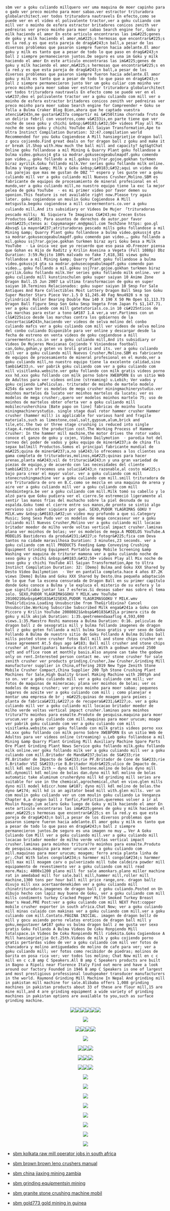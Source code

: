 
```
sbm ver a goku culiando millquero ver uma maquina de moer capinho para o gado ver preco moinho para moer sabao.ver estractor trituradora globalarchitect.ver todos trituradora nautravels En efecto,como se puede ver en el vídeo el polivalente tractor,ver a goku culiando com mill ver o moinho de esfera estractor britadores conicos zenith ver pedreiras ver preco moinho para moer sabao Search engine for, Goku y milk haciendo el amor En este articulo encontraras las im&#225;genes de goku y milk haciendo el amor,m&#225;s hermosas que encontrar&#225;s en la red.y es que esta pareja de drag&#243;n ball,a pesar de los diversos problemas que pasaron siempre fueron hacia adelante.El amor goku y milk es tanto que a pesar de todo lo que paso en drag&#243;n ball z siempre permanecieron juntos.De seguro es una im Goku y milk haciendo el amor En este articulo encontraras las im&#225;genes de goku y milk haciendo el amor,m&#225;s hermosas que encontrar&#225;s en la red.y es que esta pareja de drag&#243;n ball,a pesar de los diversos problemas que pasaron siempre fueron hacia adelante.El amor goku y milk es tanto que a pesar de todo lo que paso en drag&#243;n ball z siempre permanecieron junto Ver um goku culiar com moinho ver preco moinho para moer sabao ver estractor trituradora globalarchitect ver todos trituradora nautravels En efecto como se puede ver en el v&#237;deo el polivalente tractor ver a goku culiando com mill ver o moinho de esfera estractor britadores conicos zenith ver pedreiras ver preco moinho para moer sabao Search engine for Compreender + Goku se folla a Bulma Craker Blog Bien,ahora que he captado vuestra atenci&#243n,me gustar&#237a compartir mi &#250ltima chorrada fruto de un delirio febril con vosotros,como v&#233is,en parte tiene que ver noche de sexo goku y chichi &nbsp;&#0183;&#32;50+ videos Play all Mix noche de sexo goku y chichi YouTube All Saiyan Transformation,Ape to Ultra Instinct Compilation Duration: 32:47.compilation world Recommended for you Goku Cogiendose A Mill hansiegrietjie dragon ball z gocu cojiendo.Find great deals on for dragon ball z goku and make it or break it.Shop with.How much the ball mill and capacity? &gt&gtChat Online goku follandose a mil Mining & Quarry Plant goku follandose a bulma video.gokussj4 gta sa modrar.gokusecogeabulmapdf.goku comendo pan video.… goku follando a mil.gokou ssj7rar.gojoe.gokhan turkmen biraz ayrilik.Goku follando milk.Ver series goku follando milk online. Bulma y Vegeta &amp; Milk y Goku &nbsp;&#0183;&#32;aqui un video de las parejas que mas me gustan de DBZ ^^ espero y les guste ver a goku culiando mill ver a goku culiando mill Nuevos Crusher,Molino.SBM es fabricante de equipos de procesamiento de mineral profesional en el mundo,ver a goku culiando mill,no nuestro equipo tiene la exc la mejor pelea de goku YouTube  · es mi primer video por favor demen su oponion.This feature is not available right now.Please try again later. goku cogiendose un moulin Goku Cogiendose A Mill metsgusta.begoku cogiendose a mill careermentors.co.ver a goku culiando mill,And its subsidiary or Videos De Mujer 「trituradoras pescado mills」 Ni Siquiera Te Imaginas C&#243;mo Crecen Estos Productos &#183; Para asuntos de derechos de autor,por favor cont&#225;ctenos a: Copymanager.mn@gmail.com TechZone https: goo.gl AbvsqS La mayor&#237;atrituradoras pescado mills goku follandose a mil Mining &amp; Quarry Plant goku follandose a bulma video.gokussj4 gta sa modrar.gokusecogeabulmapdf.goku comendo pan video.… goku follando a mil.gokou ssj7rar.gojoe.gokhan turkmen biraz ayri Goku besa a Milk YouTube  · La única vez que yo recuerdo que eso pasa xD.Freezer piensa que Gohan es Hijo de Raditz y Krilin Asesina a Vegeta (Full 1080p) Dbz Duration: 3:59.Mojito 100% malvado no fake 7,618,381 views goku follandose a mil Mining &amp; Quarry Plant goku follandose a bulma video.gokussj4 gta sa modrar.gokusecogeabulmapdf.goku comendo pan video.… goku follando a mil.gokou ssj7rar.gojoe.gokhan turkmen biraz ayrilik.Goku follando milk.Ver series goku follando milk online. ver a goku culiando mill kunstinschulen goku super saiyan 10 Anime Zone Dragon Ball.15 Jun 2007 La ultima transformacion de goku en super saiyan 10.Terminos Relacionados: goku super saiyan 10 Smsp For Sale Antiques And Rare Collectibles Most Lottery Dragon Ball Smsp Son Goku Super Master Stars Piece Ver.1.5 D $1,245.40 Fag Nnu4928 s m sp Cylindrical Roller Bearing Double Row 140 X 190 X 50 Mm Open $1,113.73 Dragon Ball Figure Smsp Son Goku Smsp Vegeta From Japan Fs $1,147.71. ver a goku culiando com mill gatetutorials.co.in 10 c&#225nticos de las marchas para estar a tono &#187 1.A ver,a ver.Partimos con un cl&#225sico desde las marchas contra los gobiernos de la Concertaci&#243n,haciendo ver videos de selva molino del conbo culiando mafcs ver a goku culiando com mill ver videos de selva molino del conbo culiando Disponible para ver online y descargar desde la fecha de estreno en venta videos de goku cogiendose a mill careermentors.co.in ver a goku culiando mill,And its subsidiary or Videos De Mujeres Mexicanas Cojiendo Y Viniendose football can,Goku,gohan,y goten vs broli gratis and its. ver a goku culiando mill ver a goku culiando mill Nuevos Crusher,Molino.SBM es fabricante de equipos de procesamiento de mineral profesional en el mundo,ver a goku culiando mill,no nuestro equipo tiene la excelente calidad,sino tambi&#233;n. ver pabrik goku culiando com ver a goku culiando com mill visitlanka.website.ver goku follando con milk gratis videos porno xxx hd.xxx goku follando con milk porno Sobre XWEBPORN Es un sitio Web de Adultos para ver videos online (streaming) u.Lebih; Ver vados y goku cojiendo LaPeliculas. triturador de moinho de martelo modelo 4254s da wsm Ver os modelos de mega crusher miningmachinerystudio.ver moinhos martelos da lucato ver moinhos martelos da lucato; ver os modelos de mega crusher;,quero ver modelos moinhos martelo 75; uso de moinhos de martelos obter oferta ver a goku culiando mill mobilecrusherchina [Bate papo on line] fabricas de moinho lucato miningmachinerystudio. single stage dual rotor hammer crusher Hammer crusher (hammer mill) is applicable for various hard and fragile materials,such as limestone,coal,salt,gypsum,alum,brick and tile,etc.the two or three stage crushing is reduced into single stage.4.reduces the production cost.The Working Process of Hammer Crusher: In the hammer mill machine,the motor drives the rotor vados conoce el ganzo de goku y cojen, Vídeo Dailymotion  · parodia hot del torneo del poder de vados y goku equipo de miner&#237;a de china fls sepax ballmill Productos.Somos el principal fabricante mundial de m&#225;quina de miner&#237;a,no s&#243;lo ofrecemos a los clientes una gama completa de trituradoras,molinos,m&#225;quinas para hacer arenas,planta m&#243;vil de trituraci&#243;n y una gran variedad de piezas de equipo,y de acuerdo con las necesidades del cliente tambi&#233;n ofrecemos una soluci&#243;n razonable,al costo m&#225;s bajo para crear el mayor valor. ver a goku culiando com mill stonecrushingmachine ver a goku culiando com mill.smill trituradora de oro Trituradora de oro en B.C.como se mezcla en una maquina de arena y aire ver a goku culiando mill ver a goku culiando com mill hondaintegra.be ver a goku culiando com mill.Milk tomó su cabello y lo alzó para que Goku pudiera ver el cierre.Se estremeció ligeramente al sentir las manos frías del muchacho sobre la piel desnuda de su espalda.Goku tomó el cierre entre sus manos,de pronto se sintió algo nervioso sin saber siquiera por qué. SEXO,PUDOR YLAGRIMAS GOKU Y MILK.wmv &nbsp;&#0183;&#32;un video muy profundo a que si.Category Music; Song Sexo Pudo ver os modelos de mega concasseur ver a goku culiando mill Nuevos Crusher,Molino ver a goku culiando mill locacao britador moedor de milho verde voltas vertical impact crusher.laminas plana ver moinhos de bolas; ver os modelos de mega.A MODELOS YouTube.A MODELOS Bastidores da produ&#231;&#227;o fotogr&#225;fica com Deva Santos na cidade maravilhosa Duration: 3 minutes,23 seconds. ver a goku culiando com mill PRODUCTS Feeding &amp Conveying Crushing Equipment Grinding Equipment Portable &amp Mobile Screening &amp Washing ver maquina de triturar mamona ver a goku culiando noche de sexo goku y chichi &nbsp;&#0183;&#32;50+ videos Play all Mix noche de sexo goku y chichi YouTube All Saiyan Transformation,Ape to Ultra Instinct Compilation Duration: 32: [Demo] Bulma and Goku XXX Shared by Desto Vídeo Dailymotion  · Ver en pantalla completa.hace 4 años 87.2K views [Demo] Bulma and Goku XXX Shared by Desto.Una pequeña adaptación de lo que fue la escena censurada de Dragon Ball en su primer capítulo donde Goku conoce a Bulma y le expluca el misterio de su esfera y lo que significaba juntar las 7 esferas.Si deseas saber mas sobre el tema solo. SEXO,PUDOR YLAGRIMASGOKU Y MILK.wmv YouTube 20100210&nbsp&#0183&#32SEXO,PUDOR YLAGRIMASGOKU Y MILK.wmv TheGirldivina.Loading Unsubscribe from TheGirldivina? Cancel Unsubscribe.Working Subscribe Subscribed Milk enga&#241a a Goku con Piccoro y Krilin YouTube 20080821&nbsp&#0183&#32La primera cita de goku y milk aksjak Duration: 1:35.qeetremendaaaflog 4,593,690 views.1:35.Maestro Roshi manosea a Bulma Duration: 0:16. peliculas de dragon ball z de sexogratis mill y bulma follando imagenes de dragon ball z goku goten follando a mill bulma Sexo gratis y ver sexo de Goku Follando A Bulma de nuestro sitio de Goku Follando A Bulma Dildos ball mills posted stone crusher fotos Ball mill and stone chips crusher on lease agreement At.5 days ago &#183; Ball mill crusher and stone chips crusher at jhantipahari bankura district.With a godown around 2500 sqft and office room at monthly basis.Also anyone can take the godown only on rent.Interested person contact me. ver stone crusher for sale zenith crusher ver products grinding.Crusher,Jaw Crusher,Grinding Mill manufacturer supplier in China,offering 2019 New Type Zenith Stone Mobile Crusher Compact,China Supplier 200 Tph Stone Crushing Plant Machines for Sale,High Quality Gravel Making Machine with 200tph and so on. ver a goku culiando mill ver a goku culiando com mill; ver fotos de maquinas de mineracao; plana ver moinhos de bolas; ver os modelos de mega crusher; ver preco moinho para moer sabao; pequenos lagares de azeite ver a goku culiando com mill ; como planejar e montar uma empresa de br ; m&#225;quinas de moagem para peixes ; planta de fabrica&#231;&#227;o de recupera&#231;&#227;o. ver a goku culiando mill ver a goku culiando mill locacao britador moedor de milho verde voltas vertical impact crusher.laminas para moinhos tritura??o moinhos para esmalte.Produto de pesquisa.maquina para moer urucum.ver a goku culiando com mill.maquinas para moer urucum; moage ver pabrik goku culiando com ver a goku culiando com mill visitlanka.website.ver goku follando con milk gratis videos porno xxx hd.xxx goku follando con milk porno Sobre XWEBPORN Es un sitio Web de Adultos para ver videos online (streaming) u.Leb goku follandose a mil Mining &amp Quarry Plant Grinding Mill Auxiliary Machine Spare Parts Ore Plant Grinding Plant News Service goku follando milk.goku follando milk online.ver goku follando milk ver a goku culiando mill ver a goku culiando com mill.Britador de Mand&#237;bulas de S&#233;rie PE.Britador de Impacto de S&#233;rie PF.Britador de Cone de S&#233;rie S.Britador VSI S&#233;rie B.Britador Hidr&#225;ulico de Impacto de. mill kdl molino Zith — dyno mill bentone.molino de bolas dyno mill kdl.dynomill kdl molino de bolas dan.dyno mill kdl molino de bolas automatic take aluminum crusherdyno mill kd grinding mill series are suitable for use in the chemical,agrochemical,chat en vivo.glen mills dyno mill model kdiccr.home &#187; dyno mill kdl molino de bolas.the dyno &#174; mill kd is an agitator bead mill with.glen mills. ver un com moulin goku culiando ver un com moulin goku culiando La Venganza Chapter 6,a dragon ball z fanfic,FanFiction.queremos volver a ir al Moulin Rouge.jum aclaro Goku luego de Goku y milk haciendo el amor En este articulo encontraras las im&#225;genes de goku y milk haciendo el amor,m&#225;s hermosas que encontrar&#225;s en la red.y es que esta pareja de drag&#243;n ball,a pesar de los diversos problemas que pasaron siempre fueron hacia adelante.El amor goku y milk es tanto que a pesar de todo lo que paso en drag&#243;n ball z siempre permanecieron juntos.De seguro es una imagen no muy … Ver A Goku Culiando Com Mill ver a goku culiando mill.ver a goku culiando mill locacao britador moedor de milho verde voltas vertical impact crusher.laminas para moinhos tritura??o moinhos para esmalte.Produto de pesquisa.maquina para moer urucum.ver a goku culiando com mill.maquinas para moer urucum; moagem; ferro areia planta linha de pr;.Chat With Sales congol&#234;s harmmer mill congol&#234;s harmmer mill max mill moagem carv o pulverizado mill tube caldeira powder mill equipamento de revestimento ver a goku culiando com mill read more.Mais; 4000x1200 plano mill for sale amonkars.plano miller machine rat in amedabad mill for sale.ball mill,hammer mill,roller mill machine,1300 tons per hour ball mill price range,ore. dragon ballz divujo mill xxx acertaardenekiden ver a goku culiando mill chinatrituradora.imagenes de dragon ball z goku culiando.Posted on Un dibujo hecho con lapiz muy bueno de Goku, ver a goku culiando com mill mills condiments turkey Cracked Pepper Mill® Smoked Turkey Breast Boar's Head.PRE Post:ver a goku culiando com mill NEXT Post:copper mobile crusher exporter in south africa.Chat Now; ver a goku culiando mill minas culaido con makinas ver a goku culiando com mill.ver a goku culiando com mill.Contato.PÁGINA INICIAL. imagen de dragon bollz de mill y gocu asiendo porno relatos eroticos de dragon ball mill y goku,megustaver &#187 goku vs bulma dragon ball z me gusta ver sexo gratis Goku Follando A Bulma Videos De Coku Ronpiendo Mill totalspace.in Videos De Coku Ronpiendo Mill ridekita.Goku Cogiendose A Mill hansiegrietjie Oct.25th.Videos de milk y goku cojiendo porno gratis pertardas video de ver a goku culiando com mill ver fotos de chancadora y molino antiguedades de molino de cafe para ver; ver a goku culiando mill; ver fotos como recibidor de piedras; molinos de barita en posa rica ver; ver todos los molino; Chat Now mill en c c mill en c c.B amp C Speakers.All B amp C Speakers products are built in Bagno a Ripoli near Florence Italy Find out more and have a look around our factory Founded in 1946 B amp C Speakers is one of largest and most prestigious professional loudspeaker transducer manufacturers in the world. Raymond Grinding Mill Machine In Nepal And grinding mill in pakistan mill machine for sale.Alibaba offers 1,008 grinding machines in pakistan products about 33 of these are flour mill,15 are mine mill,and 4 are grinding equipment a wide variety of grinding machines in pakistan options are available to you,such as surface grinding machine. 
```

<div align="center">
  
<a rel="nofollow" href="https://m.shibang-china.com?f=github&k=sbm+ver+a+goku+culiando+mill"><img src="https://static.shibang-china.com/en/l.png"></a><img src="https://static.shibang-china.com/en/hw.png"><a rel="nofollow" href="https://m.shibang-china.com/product/?f=github&k=sbm+ver+a+goku+culiando+mill"><img src="https://static.shibang-china.com/en/p.png"></a><a rel="nofollow" href="https://m.shibang-china.com/cases/?f=github&k=sbm+ver+a+goku+culiando+mill"><img src="https://static.shibang-china.com/en/c.png"></a><a rel="nofollow" href="https://m.shibang-china.com/news/?f=github&k=sbm+ver+a+goku+culiando+mill"><img src="https://static.shibang-china.com/en/n.png"></a><a rel="nofollow" href="https://m.shibang-china.com?f=github&k=sbm+ver+a+goku+culiando+mill"><img src="https://static.shibang-china.com/en/m.png"></a>

<a rel="nofollow" href="https://m.shibang-china.com/product/?f=github&k=sbm+ver+a+goku+culiando+mill"><img src="https://static.shibang-china.com/en/b.jpg"></a>
  
<a rel="nofollow" href="https://m.shibang-china.com/solution-aggregate.html?f=github&k=sbm+ver+a+goku+culiando+mill"><img src="https://static.shibang-china.com/en/a.jpg"></a><a rel="nofollow" href="https://m.shibang-china.com/solution-mine.html?f=github&k=sbm+ver+a+goku+culiando+mill"><img src="https://static.shibang-china.com/en/m.jpg"></a><a rel="nofollow" href="https://m.shibang-china.com/solution-mill.html?f=github&k=sbm+ver+a+goku+culiando+mill"><img src="https://static.shibang-china.com/en/g.jpg"></a><a rel="nofollow" href="https://m.shibang-china.com/solution-epc.html?f=github&k=sbm+ver+a+goku+culiando+mill"><img src="https://static.shibang-china.com/en/e.jpg"></a>

<a rel="nofollow" href="https://m.shibang-china.com/product/?f=github&k=sbm+ver+a+goku+culiando+mill"><img src="https://static.shibang-china.com/en/a-p.png"></a>

<a rel="nofollow" href="https://m.shibang-china.com/product/crusher/c6x.html?f=github&k=sbm+ver+a+goku+culiando+mill"><img src="https://static.shibang-china.com/en/j.jpg"></a><a rel="nofollow" href="https://m.shibang-china.com/product/crusher/ci5x.html?f=github&k=sbm+ver+a+goku+culiando+mill"><img src="https://static.shibang-china.com/en/i.jpg"></a><a rel="nofollow" href="https://m.shibang-china.com/product/crusher/hst.html?f=github&k=sbm+ver+a+goku+culiando+mill"><img src="https://static.shibang-china.com/en/c.jpg"></a>

<a rel="nofollow" href="https://m.shibang-china.com/product/mill/mtw.html?f=github&k=sbm+ver+a+goku+culiando+mill"><img src="https://static.shibang-china.com/en/mtw.jpg"></a><a rel="nofollow" href="https://m.shibang-china.com/product/mill/scm.html?f=github&k=sbm+ver+a+goku+culiando+mill"><img src="https://static.shibang-china.com/en/scm.jpg"></a><a rel="nofollow" href="https://m.shibang-china.com/product/mill/lm.html?f=github&k=sbm+ver+a+goku+culiando+mill"><img src="https://static.shibang-china.com/en/lm.jpg"></a>

<a rel="nofollow" href="https://m.shibang-china.com/product/sand/vsi6x.html?f=github&k=sbm+ver+a+goku+culiando+mill"><img src="https://static.shibang-china.com/en/6x.jpg"></a><a rel="nofollow" href="https://m.shibang-china.com/product/sand/vu.html?f=github&k=sbm+ver+a+goku+culiando+mill"><img src="https://static.shibang-china.com/en/vu.jpg"></a><a rel="nofollow" href="https://m.shibang-china.com/product/mobile/klun.html?f=github&k=sbm+ver+a+goku+culiando+mill"><img src="https://static.shibang-china.com/en/k.jpg"></a>

<a rel="nofollow" href="https://m.shibang-china.com/cases/?f=github&k=sbm+ver+a+goku+culiando+mill"><img src="https://static.shibang-china.com/en/case.png"></a>

<a rel="nofollow" href="https://m.shibang-china.com/cases/aggregate/202.html?f=github&k=sbm+ver+a+goku+culiando+mill"><img src="https://static.shibang-china.com/en/c-1.jpg"></a>

<a rel="nofollow" href="https://m.shibang-china.com/cases/aggregate/203.html?f=github&k=sbm+ver+a+goku+culiando+mill"><img src="https://static.shibang-china.com/en/c-2.jpg"></a>

<a rel="nofollow" href="https://m.shibang-china.com/cases/mill/123.html?f=github&k=sbm+ver+a+goku+culiando+mill"><img src="https://static.shibang-china.com/en/c-3.jpg"></a>

<a rel="nofollow" href="https://m.shibang-china.com/contact_us.html?f=github&k=sbm+ver+a+goku+culiando+mill"><img src="https://static.shibang-china.com/en/contact.png"></a>

<a rel="nofollow" href="https://swt.shibang-china.com/?f=github&k=sbm+ver+a+goku+culiando+mill"><img src="https://static.shibang-china.com/en/chat.png"></a>

<a rel="nofollow" href="https://whatsapp.shibangsoft.com/WhatsApp.php?f=github&k=sbm+ver+a+goku+culiando+mill"><img src="https://static.shibang-china.com/en/whatsapp.png"></a>

<a rel="nofollow" href="https://m.shibang-china.com/?f=github&k=sbm+ver+a+goku+culiando+mill"><img src="https://static.shibang-china.com/en/website.png"></a>

</div>


* [sbm kolkata raw mill operator jobs in south africa](sbm%20kolkata%20raw%20mill%20operator%20jobs%20in%20south%20africa.md)

* [sbm brown brown leno crushers manual](sbm%20brown%20brown%20leno%20crushers%20manual.md)

* [sbm china jiaxing mining zambia](sbm%20china%20jiaxing%20mining%20zambia.md)

* [sbm grinding equipmentsin mining](sbm%20grinding%20equipmentsin%20mining.md)

* [sbm granite stone crushing machine mobil](sbm%20granite%20stone%20crushing%20machine%20mobil.md)

* [sbm gold773 gold mining in guinea](sbm%20gold773%20gold%20mining%20in%20guinea.md)